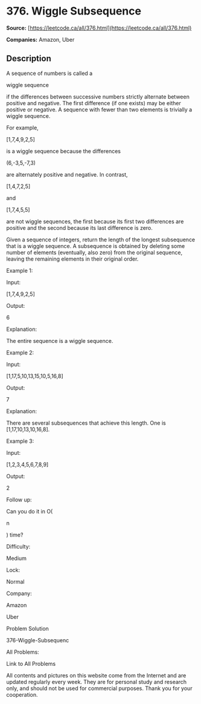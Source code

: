 # 376. Wiggle Subsequence

**Source:** [https://leetcode.ca/all/376.html](https://leetcode.ca/all/376.html)

**Companies:** Amazon, Uber

## Description

A sequence of numbers is called a

wiggle sequence

if the differences between
        successive numbers strictly alternate between positive and negative. The first difference
        (if one exists) may be either positive or negative. A sequence with fewer than two elements
        is trivially a wiggle sequence.

For example,

[1,7,4,9,2,5]

is a wiggle sequence because the differences

(6,-3,5,-7,3)

are alternately positive and negative. In contrast,

[1,4,7,2,5]

and

[1,7,4,5,5]

are not wiggle sequences, the first because its first two differences are positive and the
        second because its last difference is zero.

Given a sequence of integers, return the length of the longest subsequence that is a wiggle
        sequence. A subsequence is obtained by deleting some number of elements (eventually, also
        zero) from the original sequence, leaving the remaining elements in their original
        order.

Example 1:

Input:

[1,7,4,9,2,5]

Output:

6

Explanation:

The entire sequence is a wiggle sequence.

Example 2:

Input:

[1,17,5,10,13,15,10,5,16,8]

Output:

7

Explanation:

There are several subsequences that achieve this length. One is [1,17,10,13,10,16,8].

Example 3:

Input:

[1,2,3,4,5,6,7,8,9]

Output:

2

Follow up:

Can you do it in O(

n

) time?

Difficulty:

Medium

Lock:

Normal

Company:

Amazon

Uber

Problem Solution

376-Wiggle-Subsequenc

All Problems:

Link to All Problems

All contents and pictures on this website come from the Internet and are updated regularly every week. They are for personal study and research only, and should not be used for commercial purposes. Thank you for your cooperation.


